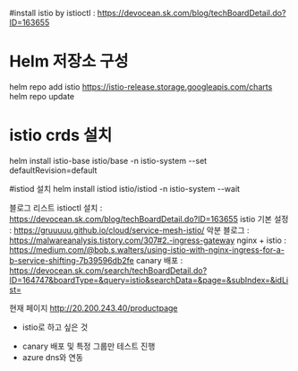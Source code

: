 #install istio by istioctl : https://devocean.sk.com/blog/techBoardDetail.do?ID=163655

# Helm 저장소 구성
helm repo add istio https://istio-release.storage.googleapis.com/charts
helm repo update

# istio crds 설치
helm install istio-base istio/base -n istio-system --set defaultRevision=default

#istiod 설치
helm install istiod istio/istiod -n istio-system --wait





블로그 리스트
istioctl 설치 : https://devocean.sk.com/blog/techBoardDetail.do?ID=163655
istio 기본 설정 : https://gruuuuu.github.io/cloud/service-mesh-istio/
악분 블로그 : https://malwareanalysis.tistory.com/307#2.-ingress-gateway
nginx + istio : https://medium.com/@bob.s.walters/using-istio-with-nginx-ingress-for-a-b-service-shifting-7b39596db2fe
canary 배포 : https://devocean.sk.com/search/techBoardDetail.do?ID=164747&boardType=&query=istio&searchData=&page=&subIndex=&idList=


현재 페이지 http://20.200.243.40/productpage

* istio로 하고 싶은 것
- canary 배포 및 특정 그룹만 테스트 진행
- azure dns와 연동

